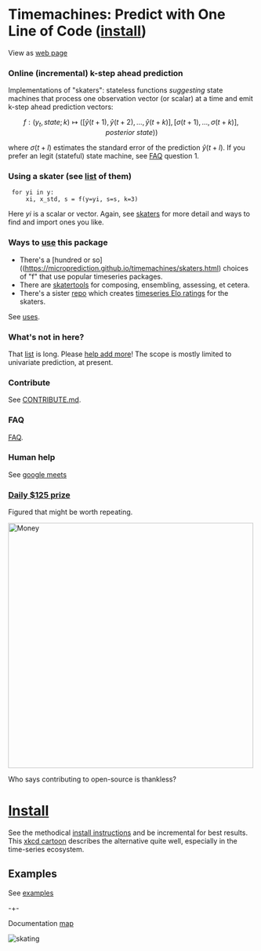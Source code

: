 # Timemachines: Predict with One Line of Code  ([install](https://github.com/microprediction/timemachines/blob/main/INSTALL.md))

View as [web page](https://microprediction.github.io/timemachines/)

### Online (incremental) k-step ahead prediction
Implementations of "skaters": stateless functions *suggesting* state machines that process one observation vector (or scalar) at a time and emit k-step ahead prediction vectors:

  $$
    f : (y_t, state; k) \mapsto ( [\hat{y}(t+1),\hat{y}(t+2),\dots,\hat{y}(t+k) ], [\sigma(t+1),\dots,\sigma(t+k)], posterior\ state))
  $$

where $\sigma(t+l)$ estimates the standard error of the prediction $\hat{y}(t+l)$. If you prefer an legit (stateful) state machine, see [FAQ](https://github.com/microprediction/timemachines/blob/main/FAQ.md) question 1. 


### Using a skater (see [list](https://microprediction.github.io/timemachines/skaters.html) of them)

     for yi in y:
         xi, x_std, s = f(y=yi, s=s, k=3)

Here *yi* is a scalar or vector. Again, see [skaters](https://microprediction.github.io/timemachines/skaters.html) for more detail and
ways to find and import ones you like. 

### Ways to [use](https://microprediction.github.io/timemachines/uses) this package

- There's a [hundred or so]((https://microprediction.github.io/timemachines/skaters.html) choices of "f" that use popular timeseries packages. 
- There are [skatertools](https://github.com/microprediction/timemachines/tree/main/timemachines/skatertools) for composing, ensembling, assessing, et cetera. 
- There's a sister [repo](https://github.com/microprediction/timeseries-elo-ratings) which creates [timeseries Elo ratings](https://microprediction.github.io/timeseries-elo-ratings/html_leaderboards/residual-k_013.html) for the skaters. 

See [uses](https://microprediction.github.io/timemachines/uses).  

### What's not in here?
That [list](https://www.microprediction.com/blog/popular-timeseries-packages) is long. Please [help add more](https://github.com/microprediction/timemachines/issues?q=is%3Aissue+is%3Aopen+label%3A%22create+colab+example%22)! The scope is mostly
limited to univariate prediction, at present. 

### Contribute
    
See [CONTRIBUTE.md](https://github.com/microprediction/timemachines/blob/main/CONTRIBUTE.md).  

### FAQ

[FAQ](https://github.com/microprediction/timemachines/blob/main/FAQ.md). 

### Human help
See [google meets](https://microprediction.github.io/microprediction/meet.html)

### [Daily $125 prize](https://www.microprediction.com/competitions/daily)
Figured that might be worth repeating. 

<img src="https://github.com/microprediction/timemachines/blob/main/images/money.png" alt="Money" style="width:500px">

Who says contributing to open-source is thankless? 

# [Install](https://github.com/microprediction/timemachines/blob/main/INSTALL.md)

See the methodical [install instructions](https://github.com/microprediction/timemachines/blob/main/INSTALL.md) and be incremental for best results. This [xkcd cartoon](https://xkcd.com/1987/) describes the alternative quite well, especially in the time-series ecosystem. 

## Examples

See [examples](https://github.com/microprediction/timemachines/tree/main/examples) 


-+- 

Documentation [map](https://microprediction.github.io/timemachines/map.html)
 
  


![skating](https://i.imgur.com/elu5muO.png)
